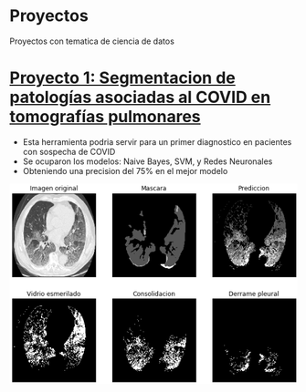 # Proyectos
Proyectos con tematica de ciencia de datos

# [Proyecto 1: Segmentacion de patologías asociadas al COVID en tomografías pulmonares](https://github.com/rodrigoDZ/Segmentacion_covid)

* Esta herramienta podria servir para un primer diagnostico en pacientes con sospecha de COVID
* Se ocuparon los modelos: Naive Bayes, SVM, y Redes Neuronales
* Obteniendo una precision del 75% en el mejor modelo

![](https://github.com/rodrigoDZ/Proyectos/blob/master/Images/ejemplo1.png)
